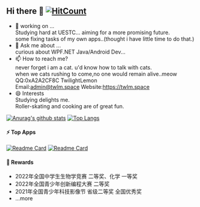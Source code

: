 ## Hi there 👋  [![HitCount](http://hits.dwyl.com/TwilightLemon/TwilightLemon/Lemon-App.svg)](http://hits.dwyl.com/TwilightLemon/TwilightLemon/Lemon-App)
 - 🔭 working on ...  
     Studying hard at UESTC... aiming for a more promising future.  
     some fixing tasks of my own apps..(thought i have little time to do that.)
 - 💬 Ask me about ...  
     curious about WPF\.NET  Java/Android Dev...
 - 📫 How to reach me?  
     never forget i am a cat. u'd know how to talk with cats.  
     when we cats rushing to come,no one would remain alive..meow  
     QQ:0xA2A2CF8C TwilightLemon  
     Email:admin@twlm.space
     Website:https://twlm.space
 - 😄 Interests  
     Studying delights me.  
     Roller-skating and cooking are of great fun.  

[![Anurag's github stats](https://github-readme-stats.vercel.app/api?username=TwilightLemon&show_icons=true)](https://github.com/anuraghazra/github-readme-stats)
[![Top Langs](https://github-readme-stats.vercel.app/api/top-langs/?username=TwilightLemon&layout=compact)](https://github.com/anuraghazra/github-readme-stats)

#### ⚡ Top Apps
[![Readme Card](https://github-readme-stats.vercel.app/api/pin/?username=LemonCodeTeam&repo=Lemon-App)](https://github.com/LemonCodeTeam/Lemon-App)
[![Readme Card](https://github-readme-stats.vercel.app/api/pin/?username=LemonCodeTeam&repo=LemonAppForAndroid)](https://github.com/LemonCodeTeam/LemonAppForAndroid)
#### 💫 Rewards
 - 2022年全国中学生生物学竞赛 二等奖、化学 一等奖
 - 2022年全国青少年创新编程大赛 二等奖
 - 2021年全国青少年科技影像节 省级二等奖 全国优秀奖
 - ...more
